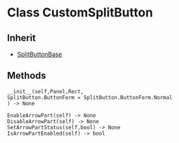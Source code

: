 # Class CustomSplitButton

## Inherit

* [SplitButtonBase](SplitButtonBase.md)

## Methods

```
__init__(self,Panel,Rect,
SplitButton.ButtonForm = SplitButton.ButtonForm.Normal
) -> None

EnableArrowPart(self) -> None
DisableArrowPart(self) -> None
SetArrowPartStatus(self,bool) -> None
IsArrowPartEnabled(self) -> bool
```
